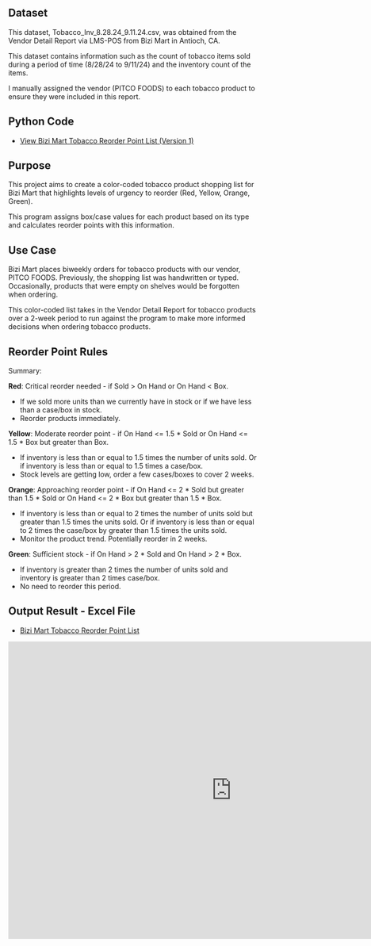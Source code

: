 ## Dataset

This dataset, Tobacco_Inv_8.28.24_9.11.24.csv, was obtained from the Vendor Detail Report via LMS-POS from Bizi Mart in Antioch, CA.

This dataset contains information such as the count of tobacco items sold during a period of time (8/28/24 to 9/11/24) and the inventory count of the items.

I manually assigned the vendor (PITCO FOODS) to each tobacco product to ensure they were included in this report.

## Python Code

- [View Bizi Mart Tobacco Reorder Point List (Version 1) ](https://kvellian.github.io/bizi_reorder_tobacco/assets/path/bizi_tobacco_reorder_v1.html)

## Purpose

This project aims to create a color-coded tobacco product shopping list for Bizi Mart that highlights levels of urgency to reorder (Red, Yellow, Orange, Green).

This program assigns box/case values for each product based on its type and calculates reorder points with this information.


## Use Case

Bizi Mart places biweekly orders for tobacco products with our vendor, PITCO FOODS. Previously, the shopping list was handwritten or typed. Occasionally, products that were empty on shelves would be forgotten when ordering. 

This color-coded list takes in the Vendor Detail Report for tobacco products over a 2-week period to run against the program to make more informed decisions when ordering tobacco products.


## Reorder Point Rules

Summary:

**Red**: Critical reorder needed - if Sold > On Hand or On Hand < Box.
- If we sold more units than we currently have in stock or if we have less than a case/box in stock.
- Reorder products immediately.
  
**Yellow**: Moderate reorder point - if On Hand <= 1.5 * Sold or On Hand <= 1.5 * Box but greater than Box.
- If inventory is less than or equal to 1.5 times the number of units sold. Or if inventory is less than or equal to 1.5 times a case/box.
- Stock levels are getting low, order a few cases/boxes to cover 2 weeks.

**Orange**: Approaching reorder point - if On Hand <= 2 * Sold but greater than 1.5 * Sold or On Hand <= 2 * Box but greater than 1.5 * Box.
- If inventory is less than or equal to 2 times the number of units sold but greater than 1.5 times the units sold. Or if inventory is less than or equal to 2 times the case/box by greater than 1.5 times the units sold.
- Monitor the product trend. Potentially reorder in 2 weeks.

**Green**: Sufficient stock - if On Hand > 2 * Sold and On Hand > 2 * Box.
- If inventory is greater than 2 times the number of units sold and inventory is greater than 2 times case/box.
- No need to reorder this period.


## Output Result - Excel File

- [Bizi Mart Tobacco Reorder Point List](https://kvellian.github.io/bizi_reorder_tobacco/assets/path/Bizi_Tobacco_List_9.11.24.htm)

<iframe src="https://kvellian.github.io/bizi_reorder_tobacco/assets/path/Bizi_Tobacco_List_9.11.24.htm" 
        style="width: 100%; min-width: 900px; height: 600px;" 
        frameborder="0">
</iframe>

